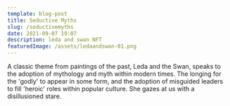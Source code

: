 ```yaml
---
template: blog-post
title: Seductive Myths
slug: /seductivemyths
date: 2021-09-07 19:07
description: leda and swan NFT
featuredImage: /assets/ledaandswan-01.png
---
```

A classic theme from paintings of the past, Leda and the Swan, speaks to the adoption of mythology and myth within modern times. The longing for the 'godly' to appear in some form, and the adoption of misguided leaders to fill 'heroic' roles within popular culture. She gazes at us with a disillusioned stare.